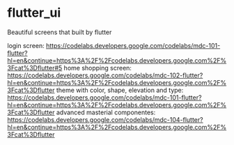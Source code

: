 # flutter_ui
Beautiful screens that built by flutter


login screen: https://codelabs.developers.google.com/codelabs/mdc-101-flutter?hl=en&continue=https%3A%2F%2Fcodelabs.developers.google.com%2F%3Fcat%3Dflutter#5
home shopping screen: https://codelabs.developers.google.com/codelabs/mdc-102-flutter?hl=en&continue=https%3A%2F%2Fcodelabs.developers.google.com%2F%3Fcat%3Dflutter
theme with color, shape, elevation and type: https://codelabs.developers.google.com/codelabs/mdc-101-flutter?hl=en&continue=https%3A%2F%2Fcodelabs.developers.google.com%2F%3Fcat%3Dflutter
advanced masterial componentes: https://codelabs.developers.google.com/codelabs/mdc-104-flutter?hl=en&continue=https%3A%2F%2Fcodelabs.developers.google.com%2F%3Fcat%3Dflutter